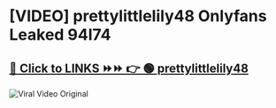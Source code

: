 
 # [VIDEO] prettylittlelily48 Onlyfans Leaked 94l74

## <h2><a href="https://clipsfans.com/prettylittlelily48&ref=git">🔗 Click to LINKS ⏩⏩ 👉 🟢 prettylittlelily48 </a></h2>

<a href="https://clipsfans.com/prettylittlelily48&ref=git" rel="nofollow" data-target="animated-image.originalLink"><img src="https://i.ibb.co.com/xMMVF88/686577567.gif" alt="Viral Video Original" style="max-width: 100%; display: inline-block;" data-target="animated-image.originalImage"></a>


